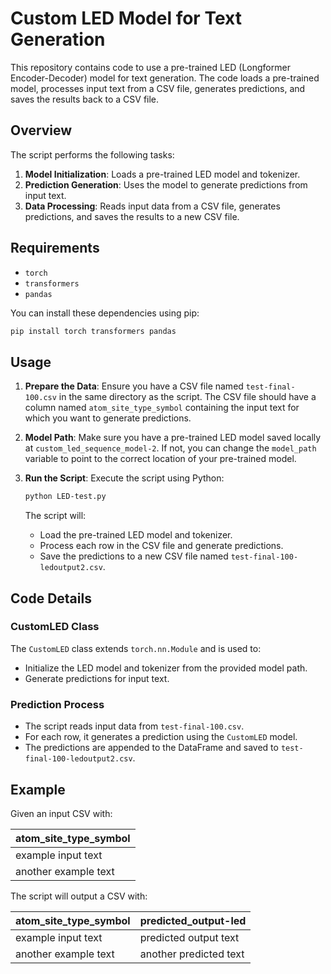# Custom LED Model for Text Generation

This repository contains code to use a pre-trained LED (Longformer Encoder-Decoder) model for text generation. The code loads a pre-trained model, processes input text from a CSV file, generates predictions, and saves the results back to a CSV file.

## Overview

The script performs the following tasks:

1. **Model Initialization**: Loads a pre-trained LED model and tokenizer.
2. **Prediction Generation**: Uses the model to generate predictions from input text.
3. **Data Processing**: Reads input data from a CSV file, generates predictions, and saves the results to a new CSV file.

## Requirements

- `torch`
- `transformers`
- `pandas`

You can install these dependencies using pip:

```bash
pip install torch transformers pandas
```

## Usage

1. **Prepare the Data**:
   Ensure you have a CSV file named `test-final-100.csv` in the same directory as the script. The CSV file should have a column named `atom_site_type_symbol` containing the input text for which you want to generate predictions.

2. **Model Path**:
   Make sure you have a pre-trained LED model saved locally at `custom_led_sequence_model-2`. If not, you can change the `model_path` variable to point to the correct location of your pre-trained model.

3. **Run the Script**:
   Execute the script using Python:

   ```bash
   python LED-test.py
   ```

   The script will:

   - Load the pre-trained LED model and tokenizer.
   - Process each row in the CSV file and generate predictions.
   - Save the predictions to a new CSV file named `test-final-100-ledoutput2.csv`.

## Code Details

### CustomLED Class

The `CustomLED` class extends `torch.nn.Module` and is used to:

- Initialize the LED model and tokenizer from the provided model path.
- Generate predictions for input text.

### Prediction Process

- The script reads input data from `test-final-100.csv`.
- For each row, it generates a prediction using the `CustomLED` model.
- The predictions are appended to the DataFrame and saved to `test-final-100-ledoutput2.csv`.

## Example

Given an input CSV with:

| atom_site_type_symbol |
|-----------------------|
| example input text    |
| another example text  |

The script will output a CSV with:

| atom_site_type_symbol | predicted_output-led   |
|-----------------------|-------------------------|
| example input text    | predicted output text  |
| another example text  | another predicted text |

